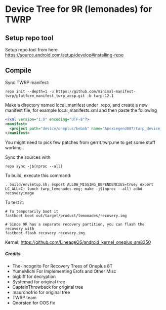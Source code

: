 # Device Tree for 9R (lemonades) for TWRP

## Setup repo tool
Setup repo tool from here https://source.android.com/setup/develop#installing-repo

## Compile

Sync TWRP manifest:

```
repo init --depth=1 -u https://github.com/minimal-manifest-twrp/platform_manifest_twrp_aosp.git -b twrp-12.1

```

Make a directory named local_manifest under .repo, and create a new manifest file, for example local_manifests.xml
and then paste the following

```xml
<?xml version="1.0" encoding="UTF-8"?>
<manifest>
  <project path="device/oneplus/kebab" name="ApexLegend007/twrp_device_oneplus_lemonades" remote="github" revision="android-12.1" />
</manifest>
```
You might need to pick few patches from gerrit.twrp.me to get some stuff working.

Sync the sources with

```
repo sync -j$(nproc --all)
```

To build, execute this command:

```
. build/envsetup.sh; export ALLOW_MISSING_DEPENDENCIES=true; export LC_ALL=C; lunch twrp_lemonades-eng; make -j$(nproc --all) adbd recoveryimage
```

To test it:

```
# To temporarily boot it
fastboot boot out/target/product/lemonades/recovery.img 

# Since 9R has a separate recovery partition, you can flash the recovery with
fastboot flash recovery recovery.img
```

Kernel: https://github.com/LineageOS/android_kernel_oneplus_sm8250

##### Credits
- The-Incognito For Recovery Trees of Oneplus 8T
- YumeMichi For Implementing Erofs and Other Misc
- bigbiff for decryption
- Systemad for original tree
- CaptainThrowback for original tree
- mauronofrio for original tree
- TWRP team
- Qnorsten for OOS fix
